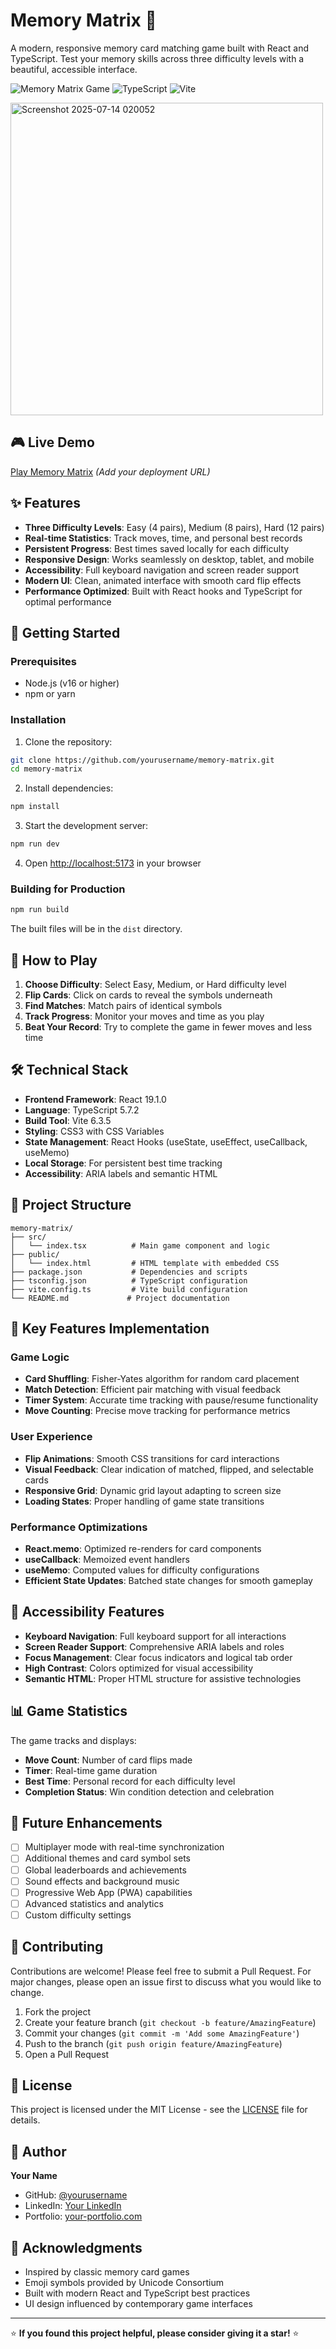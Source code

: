 # Memory Matrix 🧠

A modern, responsive memory card matching game built with React and TypeScript. Test your memory skills across three difficulty levels with a beautiful, accessible interface.

![Memory Matrix Game](https://img.shields.io/badge/React-19.1.0-blue) ![TypeScript](https://img.shields.io/badge/TypeScript-5.7.2-blue) ![Vite](https://img.shields.io/badge/Vite-6.3.5-green)

<img width="500" height="500" alt="Screenshot 2025-07-14 020052" src="https://github.com/user-attachments/assets/27ed87d6-ecef-47b0-a0a2-88d874a7341a" />


## 🎮 Live Demo

[Play Memory Matrix](your-deployed-url-here) *(Add your deployment URL)*

## ✨ Features

- **Three Difficulty Levels**: Easy (4 pairs), Medium (8 pairs), Hard (12 pairs)
- **Real-time Statistics**: Track moves, time, and personal best records
- **Persistent Progress**: Best times saved locally for each difficulty
- **Responsive Design**: Works seamlessly on desktop, tablet, and mobile
- **Accessibility**: Full keyboard navigation and screen reader support
- **Modern UI**: Clean, animated interface with smooth card flip effects
- **Performance Optimized**: Built with React hooks and TypeScript for optimal performance

## 🚀 Getting Started

### Prerequisites

- Node.js (v16 or higher)
- npm or yarn

### Installation

1. Clone the repository:
```bash
git clone https://github.com/yourusername/memory-matrix.git
cd memory-matrix
```

2. Install dependencies:
```bash
npm install
```

3. Start the development server:
```bash
npm run dev
```

4. Open [http://localhost:5173](http://localhost:5173) in your browser

### Building for Production

```bash
npm run build
```

The built files will be in the `dist` directory.

## 🎯 How to Play

1. **Choose Difficulty**: Select Easy, Medium, or Hard difficulty level
2. **Flip Cards**: Click on cards to reveal the symbols underneath
3. **Find Matches**: Match pairs of identical symbols
4. **Track Progress**: Monitor your moves and time as you play
5. **Beat Your Record**: Try to complete the game in fewer moves and less time

## 🛠️ Technical Stack

- **Frontend Framework**: React 19.1.0
- **Language**: TypeScript 5.7.2
- **Build Tool**: Vite 6.3.5
- **Styling**: CSS3 with CSS Variables
- **State Management**: React Hooks (useState, useEffect, useCallback, useMemo)
- **Local Storage**: For persistent best time tracking
- **Accessibility**: ARIA labels and semantic HTML

## 📁 Project Structure

```
memory-matrix/
├── src/
│   └── index.tsx          # Main game component and logic
├── public/
│   └── index.html         # HTML template with embedded CSS
├── package.json           # Dependencies and scripts
├── tsconfig.json          # TypeScript configuration
├── vite.config.ts         # Vite build configuration
└── README.md             # Project documentation
```

## 🎨 Key Features Implementation

### Game Logic
- **Card Shuffling**: Fisher-Yates algorithm for random card placement
- **Match Detection**: Efficient pair matching with visual feedback
- **Timer System**: Accurate time tracking with pause/resume functionality
- **Move Counting**: Precise move tracking for performance metrics

### User Experience
- **Flip Animations**: Smooth CSS transitions for card interactions
- **Visual Feedback**: Clear indication of matched, flipped, and selectable cards
- **Responsive Grid**: Dynamic grid layout adapting to screen size
- **Loading States**: Proper handling of game state transitions

### Performance Optimizations
- **React.memo**: Optimized re-renders for card components
- **useCallback**: Memoized event handlers
- **useMemo**: Computed values for difficulty configurations
- **Efficient State Updates**: Batched state changes for smooth gameplay

## 🌟 Accessibility Features

- **Keyboard Navigation**: Full keyboard support for all interactions
- **Screen Reader Support**: Comprehensive ARIA labels and roles
- **Focus Management**: Clear focus indicators and logical tab order
- **High Contrast**: Colors optimized for visual accessibility
- **Semantic HTML**: Proper HTML structure for assistive technologies

## 📊 Game Statistics

The game tracks and displays:
- **Move Count**: Number of card flips made
- **Timer**: Real-time game duration
- **Best Time**: Personal record for each difficulty level
- **Completion Status**: Win condition detection and celebration

## 🎯 Future Enhancements

- [ ] Multiplayer mode with real-time synchronization
- [ ] Additional themes and card symbol sets
- [ ] Global leaderboards and achievements
- [ ] Sound effects and background music
- [ ] Progressive Web App (PWA) capabilities
- [ ] Advanced statistics and analytics
- [ ] Custom difficulty settings

## 🤝 Contributing

Contributions are welcome! Please feel free to submit a Pull Request. For major changes, please open an issue first to discuss what you would like to change.

1. Fork the project
2. Create your feature branch (`git checkout -b feature/AmazingFeature`)
3. Commit your changes (`git commit -m 'Add some AmazingFeature'`)
4. Push to the branch (`git push origin feature/AmazingFeature`)
5. Open a Pull Request

## 📝 License

This project is licensed under the MIT License - see the [LICENSE](LICENSE) file for details.

## 👤 Author

**Your Name**
- GitHub: [@yourusername](https://github.com/yourusername)
- LinkedIn: [Your LinkedIn](https://linkedin.com/in/yourprofile)
- Portfolio: [your-portfolio.com](https://your-portfolio.com)

## 🙏 Acknowledgments

- Inspired by classic memory card games
- Emoji symbols provided by Unicode Consortium
- Built with modern React and TypeScript best practices
- UI design influenced by contemporary game interfaces

---

⭐ **If you found this project helpful, please consider giving it a star!** ⭐
